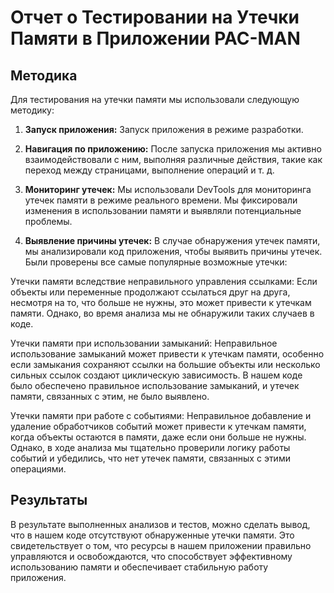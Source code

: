 # Отчет о Тестировании на Утечки Памяти в Приложении PAC-MAN

## Методика

Для тестирования на утечки памяти мы использовали следующую методику:

1. **Запуск приложения:** Запуск приложения в режиме разработки.

2. **Навигация по приложению:** После запуска приложения мы активно взаимодействовали с ним, выполняя различные действия, такие как переход между страницами, выполнение операций и т. д.

3. **Мониторинг утечек:** Мы использовали DevTools для мониторинга утечек памяти в режиме реального времени. Мы фиксировали изменения в использовании памяти и выявляли потенциальные проблемы.

4. **Выявление причины утечек:** В случае обнаружения утечек памяти, мы анализировали код приложения, чтобы выявить причины утечек.
Были проверены все самые популярные возможные утечки:

Утечки памяти вследствие неправильного управления ссылками:
Если объекты или переменные продолжают ссылаться друг на друга, несмотря на то, что больше не нужны, это может привести к утечкам памяти. Однако, во время анализа мы не обнаружили таких случаев в коде.

Утечки памяти при использовании замыканий:
Неправильное использование замыканий может привести к утечкам памяти, особенно если замыкания сохраняют ссылки на большие объекты или несколько сильных ссылок создают циклическую зависимость. В нашем коде было обеспечено правильное использование замыканий, и утечек памяти, связанных с этим, не было выявлено.

Утечки памяти при работе с событиями:
Неправильное добавление и удаление обработчиков событий может привести к утечкам памяти, когда объекты остаются в памяти, даже если они больше не нужны. Однако, в ходе анализа мы тщательно проверили логику работы событий и убедились, что нет утечек памяти, связанных с этими операциями.


## Результаты

В результате выполненных анализов и тестов, можно сделать вывод, что в нашем коде отсутствуют обнаруженные утечки памяти. Это свидетельствует о том, что ресурсы в нашем приложении правильно управляются и освобождаются, что способствует эффективному использованию памяти и обеспечивает стабильную работу приложения.